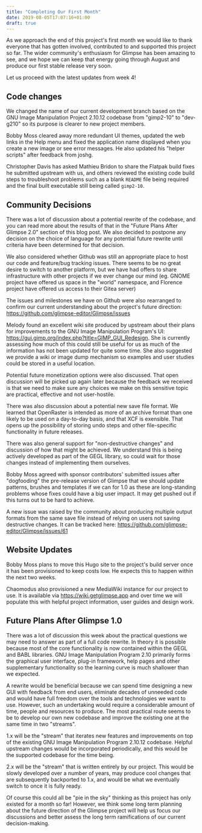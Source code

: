 ```yaml
---
title: "Completing Our First Month"
date: 2019-08-05T17:07:16+01:00
draft: true
---
```

As we approach the end of this project's first month we would like to thank everyone that has gotten involved, contributed to and supported this project so far. The wider community's enthusiasm for Glimpse has been amazing to see, and we hope we can keep that energy going through August and produce our first stable release very soon.

Let us proceed with the latest updates from week 4!

## Code changes
We changed the name of our current development branch based on the GNU Image Manipulation Project 2.10.12 codebase from "gimp2-10" to "dev-g210" so its purpose is clearer to new project members.

Bobby Moss cleared away more redundant UI themes, updated the web links in the Help menu and fixed the application name displayed when you create a new image or see error messages. He also updated his "helper scripts" after feedback from joshg.

Christopher Davis has asked Mathieu Bridon to share the Flatpak build fixes he submitted upstream with us, and others reviewed the existing code build steps to troubleshoot problems such as a blank `README` file being required and the final built executable still being called `gimp2-10`.

## Community Decisions
There was a lot of discussion about a potential rewrite of the codebase, and you can read more about the results of that in the "Future Plans After Glimpse 2.0" section of this blog post. We also decided to postpone any decision on the choice of language for any potential future rewrite until criteria have been determined for that decision.

We also considered whether Github was still an appropriate place to host our code and feature/bug tracking issues. There seems to be no great desire to switch to another platform, but we have had offers to share infrastructure with other projects if we ever change our mind (eg. GNOME project have offered us space in the "world" namespace, and Florence project have offered us access to their Gitea server)

The issues and milestones we have on Github were also rearranged to confirm our current understanding about the project's future direction: https://github.com/glimpse-editor/Glimpse/issues

Melody found an excellent wiki site produced by upstream about their plans for improvements to the GNU Image Manipulation Program's UI: https://gui.gimp.org/index.php?title=GIMP_GUI_Redesign. She is currently assessing how much of this could still be useful for us as much of the information has not been updated for quite some time. She also suggested we provide a wiki or image dump mechanism so examples and user studies could be stored in a useful location.

Potential future monetization options were also discussed. That open discussion will be picked up again later because the feedback we received is that we need to make sure any choices we make on this sensitive topic are practical, effective and not user-hostile.

There was also discussion about a potential new save file format. We learned that OpenRaster is intended as more of an archive format than one likely to be used on a day-to-day basis, and that XCF is exensible. That opens up the possibility of storing undo steps and other file-specific functionality in future releases.

There was also general support for "non-destructive changes" and discussion of how that might be achieved. We understand this is being actively developed as part of the GEGL library, so could wait for those changes instead of implementing them ourselves.

Bobby Moss agreed with sponsor contributors' submitted issues after "dogfooding" the pre-release version of Glimpse that we should update patterns, brushes and templates if we can for 1.0 as these are long-standing problems whose fixes could have a big user impact. It may get pushed out if this turns out to be hard to achieve.

A new issue was raised by the community about producing multiple output formats from the same save file instead of relying on users not saving destructive changes. It can be tracked here: https://github.com/glimpse-editor/Glimpse/issues/61

## Website Updates
Bobby Moss plans to move this Hugo site to the project's build server once it has been provisioned to keep costs low. He expects this to happen within the next two weeks.

Chaomodus also provisioned a new MediaWiki instance for our project to use. It is available via https://wiki.getglimpse.app and over time we will populate this with helpful project information, user guides and design work.

## Future Plans After Glimpse 1.0
There was a lot of discussion this week about the practical questions we may need to answer as part of a full code rewrite. In theory it is possible because most of the core functionality is now contained within the GEGL and BABL libraries. GNU Image Manipulation Program 2.10 primarily forms the graphical user interface, plug-in framework, help pages and other supplementary functionality so the learning curve is much shallower than we expected.

A rewrite would be beneficial because we can spend time designing a new GUI with feedback from end users, eliminate decades of unneeded code and would have full freedom over the tools and technologies we want to use. However, such an undertaking would require a considerable amount of time, people and resources to produce. The most practical route seems to be to develop our own new codebase and improve the existing one at the same time in two "streams".

1.x will be the "stream" that iterates new features and improvements on top of the existing GNU Image Manipulation Program 2.10.12 codebase. Helpful upstream changes would be incorporated periodically, and this would be the supported codebase for the time being.

2.x will be the "stream" that is written entirely by our project. This would be slowly developed over a number of years, may produce cool changes that are subsequently backported to 1.x, and would be what we eventually switch to once it is fully ready.

Of course this could all be "pie in the sky" thinking as this project has only existed for a month so far! However, we think some long term planning about the future direction of the Glimpse project will help us focus our discussions and better assess the long term ramifications of our current decision-making.
